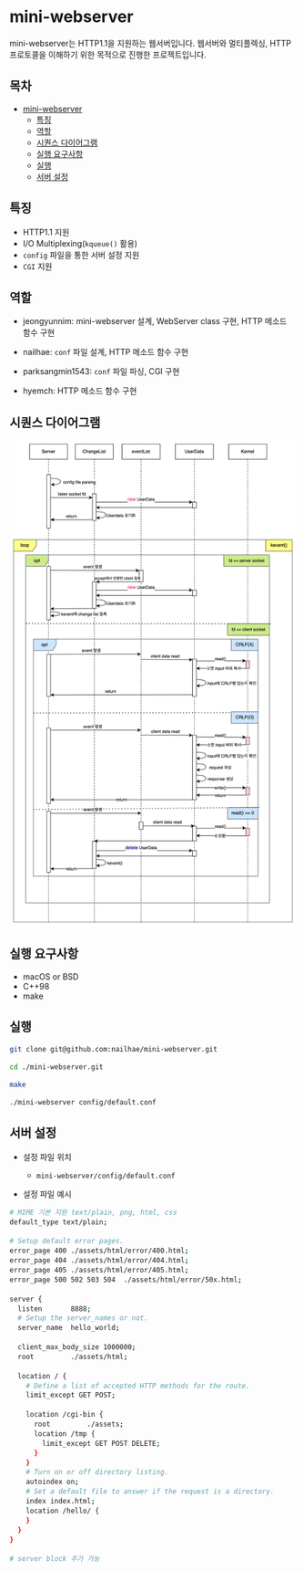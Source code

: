 # mini-webserver

mini-webserver는 HTTP1.1을 지원하는 웹서버입니다.
웹서버와 멀티플렉싱, HTTP프로토콜을 이해하기 위한 목적으로 진행한 프로젝트입니다.

## 목차

- [mini-webserver](#mini-webserver)
  - [특징](#특징)
  - [역할](#역할)
  - [시퀀스 다이어그램](#시퀀스-다이어그램)
  - [실행 요구사항](#실행-요구사항)
  - [실행](#실행)
  - [서버 설정](#서버-설정)

## 특징

- HTTP1.1 지원
- I/O Multiplexing(`kqueue()` 활용)
- `config` 파일을 통한 서버 설정 지원
- `CGI` 지원

## 역할

- jeongyunnim: mini-webserver 설계, WebServer class 구현, HTTP 메소드 함수 구현

- nailhae: `conf` 파일 설계, HTTP 메소드 함수 구현

- parksangmin1543: `conf` 파일 파싱, CGI 구현

- hyemch: HTTP 메소드 함수 구현

## 시퀀스 다이어그램

![mini-webserver-sequence-diagram](./doc/image/mini-webserver-sequence-diagram.png)

## 실행 요구사항

- macOS or BSD
- C++98
- make

## 실행

```sh
git clone git@github.com:nailhae/mini-webserver.git
```

```sh
cd ./mini-webserver.git
```

```sh
make
```

```sh
./mini-webserver config/default.conf
```

## 서버 설정

- 설정 파일 위치

  - `mini-webserver/config/default.conf`

- 설정 파일 예시

```sh
# MIME 기본 지원 text/plain, png, html, css
default_type text/plain;

# Setup default error pages.
error_page 400 ./assets/html/error/400.html;
error_page 404 ./assets/html/error/404.html;
error_page 405 ./assets/html/error/405.html;
error_page 500 502 503 504  ./assets/html/error/50x.html;

server {
  listen       8888;
  # Setup the server_names or not.
  server_name  hello_world;

  client_max_body_size 1000000;
  root         ./assets/html;

  location / {
    # Define a list of accepted HTTP methods for the route.
    limit_except GET POST;

    location /cgi-bin {
      root         ./assets;
      location /tmp {
        limit_except GET POST DELETE;
      }
    }
    # Turn on or off directory listing.
    autoindex on;
    # Set a default file to answer if the request is a directory.
    index index.html;
    location /hello/ {
    }
  }
}

# server block 추가 가능
```
